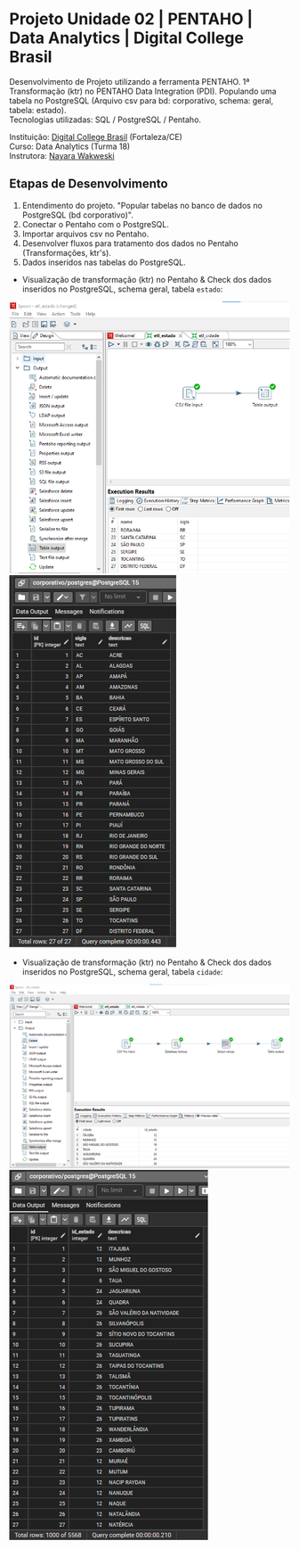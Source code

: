 # Projeto Unidade 02 | PENTAHO | Data Analytics | Digital College Brasil

Desenvolvimento de Projeto utilizando a ferramenta PENTAHO. 1ª Transformação (ktr) no PENTAHO Data Integration (PDI). Populando uma tabela no PostgreSQL (Arquivo csv para bd: corporativo, schema: geral, tabela: estado).<br>
Tecnologias utilizadas: SQL / PostgreSQL / Pentaho.<br>

Instituição: [Digital College Brasil](https://digitalcollege.com.br/) (Fortaleza/CE) <br>
Curso: Data Analytics (Turma 18) <br>
Instrutora: [Nayara Wakweski](https://github.com/NayaraWakewski) <br>

## Etapas de Desenvolvimento
1. Entendimento do projeto. "Popular tabelas no banco de dados no PostgreSQL (bd corporativo)".
2. Conectar o Pentaho com o PostgreSQL.
3. Importar arquivos csv no Pentaho.
4. Desenvolver fluxos para tratamento dos dados no Pentaho (Transformações, ktr's).
5. Dados inseridos nas tabelas do PostgreSQL.

- Visualização de transformação (ktr) no Pentaho & Check dos dados inseridos no PostgreSQL, schema geral, tabela `estado`:

![screenshot](/images/etl_estado.png) <br>
![screenshot](/images/estado.png) <br>

- Visualização de transformação (ktr) no Pentaho & Check dos dados inseridos no PostgreSQL, schema geral, tabela `cidade`:

![screenshot](/images/etl_cidade.png) <br>
![screenshot](/images/cidade.png) <br>